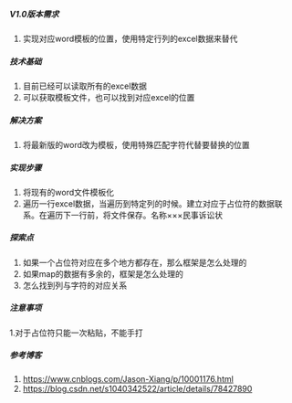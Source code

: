 ##### V1.0版本需求

1. 实现对应word模板的位置，使用特定行列的excel数据来替代

##### 技术基础

1. 目前已经可以读取所有的excel数据
2. 可以获取模板文件，也可以找到对应excel的位置

##### 解决方案

1. 将最新版的word改为模板，使用特殊匹配字符代替要替换的位置

##### 实现步骤

1. 将现有的word文件模板化
2. 遍历一行excel数据，当遍历到特定列的时候。建立对应于占位符的数据联系。在遍历下一行前，将文件保存。名称×××民事诉讼状

##### 探索点

1. 如果一个占位符对应在多个地方都存在，那么框架是怎么处理的
2. 如果map的数据有多余的，框架是怎么处理的
3. 怎么找到列与字符的对应关系







##### 注意事项

1.对于占位符只能一次粘贴，不能手打

##### 参考博客

1. https://www.cnblogs.com/Jason-Xiang/p/10001176.html
2. https://blog.csdn.net/s1040342522/article/details/78427890